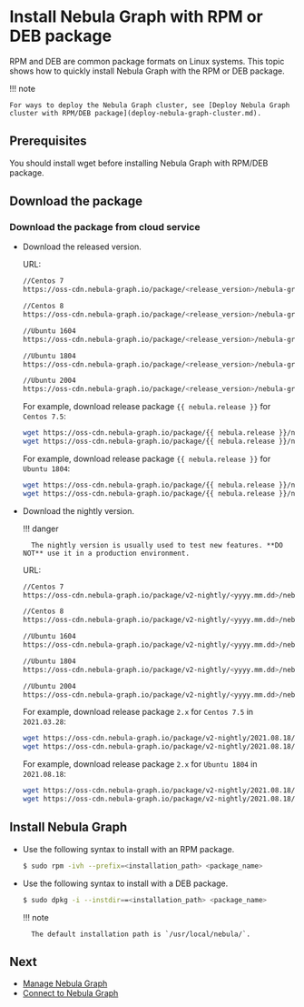 # Install Nebula Graph with RPM or DEB package

RPM and DEB are common package formats on Linux systems. This topic shows how to quickly install Nebula Graph with the RPM or DEB package.

!!! note

    For ways to deploy the Nebula Graph cluster, see [Deploy Nebula Graph cluster with RPM/DEB package](deploy-nebula-graph-cluster.md).

## Prerequisites

You should install wget before installing Nebula Graph with RPM/DEB package.

## Download the package

### Download the package from cloud service

* Download the released version.

    URL:

    ```bash
    //Centos 7
    https://oss-cdn.nebula-graph.io/package/<release_version>/nebula-graph-<release_version>.el7.x86_64.rpm

    //Centos 8
    https://oss-cdn.nebula-graph.io/package/<release_version>/nebula-graph-<release_version>.el8.x86_64.rpm

    //Ubuntu 1604
    https://oss-cdn.nebula-graph.io/package/<release_version>/nebula-graph-<release_version>.ubuntu1604.amd64.deb

    //Ubuntu 1804
    https://oss-cdn.nebula-graph.io/package/<release_version>/nebula-graph-<release_version>.ubuntu1804.amd64.deb

    //Ubuntu 2004
    https://oss-cdn.nebula-graph.io/package/<release_version>/nebula-graph-<release_version>.ubuntu2004.amd64.deb
    ```

    For example, download release package `{{ nebula.release }}` for `Centos 7.5`:

    ```bash
    wget https://oss-cdn.nebula-graph.io/package/{{ nebula.release }}/nebula-graph-{{ nebula.release }}.el7.x86_64.rpm
    wget https://oss-cdn.nebula-graph.io/package/{{ nebula.release }}/nebula-graph-{{ nebula.release }}.el7.x86_64.rpm.sha256sum.txt
    ```

    For example, download release package `{{ nebula.release }}` for `Ubuntu 1804`:

    ```bash
    wget https://oss-cdn.nebula-graph.io/package/{{ nebula.release }}/nebula-graph-{{ nebula.release }}.ubuntu1804.amd64.deb
    wget https://oss-cdn.nebula-graph.io/package/{{ nebula.release }}/nebula-graph-{{ nebula.release }}.ubuntu1804.amd64.deb.sha256sum.txt
    ```

* Download the nightly version.

  !!! danger

        The nightly version is usually used to test new features. **DO NOT** use it in a production environment.

    URL:

    ```bash
    //Centos 7
    https://oss-cdn.nebula-graph.io/package/v2-nightly/<yyyy.mm.dd>/nebula-graph-<yyyy.mm.dd>-nightly.el7.x86_64.rpm

    //Centos 8
    https://oss-cdn.nebula-graph.io/package/v2-nightly/<yyyy.mm.dd>/nebula-graph-<yyyy.mm.dd>-nightly.el8.x86_64.rpm

    //Ubuntu 1604
    https://oss-cdn.nebula-graph.io/package/v2-nightly/<yyyy.mm.dd>/nebula-graph-<yyyy.mm.dd>-nightly.ubuntu1604.amd64.deb

    //Ubuntu 1804
    https://oss-cdn.nebula-graph.io/package/v2-nightly/<yyyy.mm.dd>/nebula-graph-<yyyy.mm.dd>-nightly.ubuntu1804.amd64.deb

    //Ubuntu 2004
    https://oss-cdn.nebula-graph.io/package/v2-nightly/<yyyy.mm.dd>/nebula-graph-<yyyy.mm.dd>-nightly.ubuntu2004.amd64.deb
    ```

    For example, download release package `2.x` for `Centos 7.5` in `2021.03.28`:

    ```bash
    wget https://oss-cdn.nebula-graph.io/package/v2-nightly/2021.08.18/nebula-graph-2021.08.18-nightly.el7.x86_64.rpm
    wget https://oss-cdn.nebula-graph.io/package/v2-nightly/2021.08.18/nebula-graph-2021.08.18-nightly.el7.x86_64.rpm.sha256sum.txt
    ```

    For example, download release package `2.x` for `Ubuntu 1804` in `2021.08.18`:

    ```bash
    wget https://oss-cdn.nebula-graph.io/package/v2-nightly/2021.08.18/nebula8graph-2021.08.18-nightly.ubuntu1804.amd64.deb
    wget https://oss-cdn.nebula-graph.io/package/v2-nightly/2021.08.18/nebula-graph-2021.08.18-nightly.ubuntu1804.amd64.deb.sha256sum.txt
    ```

<!--
### Download the package from GitHub

* Download the release version.

   + On the [Nebula Graph Releases](https://github.com/vesoft-inc/nebula/releases) page, find the required version and click **Assets**.

   ![Select a Nebula Graph release version](https://github.com/vesoft-inc/nebula-docs/raw/master/docs-2.0/figs/4.deployment-and-installation/2.complie-and-install-nebula-graph/2.install-nebula-graph-by-rpm-or-deb/releases-page.png?raw=true)

   + In the **Assets** area, click the package to download it.

* Download the nightly version.

    >**danger**：The nightly version is usually used to test new features. **DO NOT** use it in a production environment.

   + On the [Nebula Graph package](https://github.com/vesoft-inc/nebula/actions/workflows/package.yaml) page, click the latest **package** on the top.

   ![Select a Nebula Graph nightly version](https://github.com/vesoft-inc/nebula-docs/raw/master/docs-2.0/figs/4.deployment-and-installation/2.complie-and-install-nebula-graph/2.install-nebula-graph-by-rpm-or-deb/nightly-page.png?raw=true)

   + In the **Artifacts** area, click the package to download it.
-->

## Install Nebula Graph

* Use the following syntax to install with an RPM package.

    ```bash
    $ sudo rpm -ivh --prefix=<installation_path> <package_name>
    ```

* Use the following syntax to install with a DEB package.

    ```bash
    $ sudo dpkg -i --instdir==<installation_path> <package_name>
    ```

  !!! note

        The default installation path is `/usr/local/nebula/`.

## Next

- [Manage Nebula Graph](../manage-service.md)
- [Connect to Nebula Graph](../../2.quick-start/3.connect-to-nebula-graph.md)
